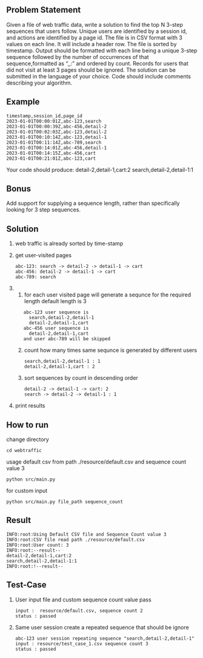 ## Problem Statement
Given a file of web traffic data, write a solution to find the top N 3-step sequences that users follow.
Unique users are identified by a session id, and actions are identified by a page id.
The file is in CSV format with 3 values on each line. It will include a header row. The file is sorted by
timestamp.
Output should be formatted with each line being a unique 3-step sequence followed by the number of
occurrences of that sequence,formatted as “<step1>,<step2>,<step3>:<count>” and ordered by count.
Records for users that did not visit at least 3 pages should be ignored.
The solution can be submitted in the language of your choice. Code should include comments
describing your algorithm.


## Example

```
timestamp,session_id,page_id
2023-01-01T00:00:01Z,abc-123,search
2023-01-01T00:00:39Z,abc-456,detail-2
2023-01-01T00:02:03Z,abc-123,detail-2
2023-01-01T00:10:14Z,abc-123,detail-1
2023-01-01T00:11:14Z,abc-789,search
2023-01-01T00:14:01Z,abc-456,detail-1
2023-01-01T00:14:15Z,abc-456,cart
2023-01-01T00:21:01Z,abc-123,cart
```

Your code should produce:
detail-2,detail-1,cart:2
search,detail-2,detail-1:1

## Bonus

Add support for supplying a sequence length, rather than specifically looking for 3 step sequences.


## Solution
1. web traffic is already sorted by time-stamp 
2. get user-visited pages 
   ```
   abc-123: search -> detail-2 -> detail-1 -> cart
   abc-456: detail-2 -> detail-1 -> cart
   abc-789: search
   ```

3. 
    1. for each user visited page will generate a sequnce for the required length default length is 3
    ```
       abc-123 user sequence is 
         search,detail-2,detail-1
         detail-2,detail-1,cart
       abc-456 user sequence is
         detail-2,detail-1,cart
       and user abc-789 will be skipped
     ```

    2. count how many times same sequnce is generated by different users
         ```
         search,detail-2,detail-1 : 1
         detail-2,detail-1,cart : 2
          ```

    3. sort sequences by count in descending order
        ```
        detail-2 -> detail-1 -> cart: 2
        search -> detail-2 -> detail-1 : 1
        ```

5. print results
     

## How to run 

change directory 

```
cd webtraffic
```

usage default csv from path ./resource/default.csv and sequence count value 3
```
python src/main.py 
```

for custom input  
```
python src/main.py file_path sequence_count
```

## Result 

```
INFO:root:Using Default CSV file and Sequence Count value 3
INFO:root:CSV file read path ./resource/default.csv
INFO:root:User count: 3
INFO:root:--result--
detail-2,detail-1,cart:2
search,detail-2,detail-1:1
INFO:root:!--result--
```


## Test-Case 

1. User input file and custom sequence count value pass
    ```
    input :  resource/default.csv, sequence count 2       
    status : passed
    ```
2. Same user session create a repeated sequence that should be ignore
   ```
   abc-123 user session repeating sequence "search,detail-2,detail-1"
   input : resource/test_case_1.csv sequence count 3    
   status : passed
   ```
    
